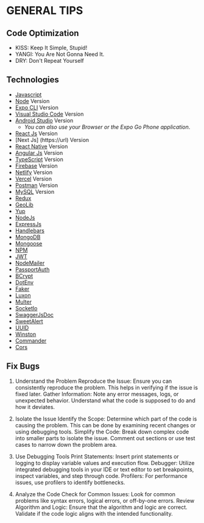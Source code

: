 # GENERAL TIPS 

## Code Optimization

- KISS: Keep It Simple, Stupid!
- YANGI: You Are Not Gonna Need It.
- DRY: Don't Repeat Yourself


## Technologies
- [Javascript](https://https://developer.mozilla.org/es/docs/Web/JavaScript)
- [Node](https://nodejs.org/en) Version
- [Expo CLI](https://docs.expo.dev/more/expo-cli/) Version
- [Visual Studio Code](https://code.visualstudio.com/) Version
- [Android Studio](https://developer.android.com/studio?hl=es-419) Version
  - _You can also use your Browser or the Expo Go Phone application_.
- [React Js](https://es.react.dev/) Version
- [Next Js] (https://url) Version
- [React Native](https://reactnative.dev/) Version
- [Angular Js](https://angular.io/) Version
- [TypeScript](https://www.typescriptlang.org/) Version
- [Firebase](https://firebase.google.com/?hl=es) Version
- [Netlify](https://www.netlify.com/) Version
- [Vercel](https://vercel.com/dashboard) Version
- [Postman](https://www.postman.com/) Version
- [MySQL]() Version
- [Redux](https://redux.js.org/)
- [GeoLib](https://www.npmjs.com/package/geolib)
- [Yup](https://www.npmjs.com/package/yup)
- [NodeJs](https://nodejs.org/en)
- [ExpressJs](https://expressjs.com/es/)
- [Handlebars](https://handlebarsjs.com/)
- [MongoDB](https://www.mongodb.com/es)
- [Mongoose](https://www.npmjs.com/package/mongoose)
- [NPM](https://www.npmjs.com/)
- [JWT](https://jwt.io/)
- [NodeMailer](https://www.npmjs.com/package/nodemailer)
- [PassportAuth](https://www.passportjs.org/)
- [BCrypt](https://www.npmjs.com/package/bcrypt)
- [DotEnv](https://www.npmjs.com/package/dotenv)
- [Faker](https://fakerjs.dev/)
- [Luxon](https://www.npmjs.com/package/luxon)
- [Multer](https://www.npmjs.com/package/multer)
- [SocketIo](https://socket.io/)
- [SwaggerJsDoc](https://www.npmjs.com/package/swagger-jsdoc)
- [SweetAlert](https://sweetalert2.github.io/)
- [UUID](https://www.npmjs.com/package/uuid)
- [Winston](https://www.npmjs.com/package/winston)
- [Commander](https://www.npmjs.com/package/commander)
- [Cors](https://www.npmjs.com/package/cors)


## Fix Bugs

1. Understand the Problem
Reproduce the Issue: Ensure you can consistently reproduce the problem. This helps in verifying if the issue is fixed later.
Gather Information: Note any error messages, logs, or unexpected behavior. Understand what the code is supposed to do and how it deviates.

2. Isolate the Issue
Identify the Scope: Determine which part of the code is causing the problem. This can be done by examining recent changes or using debugging tools.
Simplify the Code: Break down complex code into smaller parts to isolate the issue. Comment out sections or use test cases to narrow down the problem area.

3. Use Debugging Tools
Print Statements: Insert print statements or logging to display variable values and execution flow.
Debugger: Utilize integrated debugging tools in your IDE or text editor to set breakpoints, inspect variables, and step through code.
Profilers: For performance issues, use profilers to identify bottlenecks.

4. Analyze the Code
Check for Common Issues: Look for common problems like syntax errors, logical errors, or off-by-one errors.
Review Algorithm and Logic: Ensure that the algorithm and logic are correct. Validate if the code logic aligns with the intended functionality.